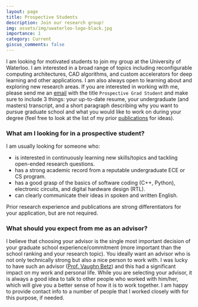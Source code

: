 ```yaml
---
layout: page
title: Prospective Students
description: Join our research group!
img: assets/img/uwaterloo-logo-black.jpg
importance: 1
category: Current
giscus_comments: false
---
```


I am looking for motivated students to join my group at the University of Waterloo.
I am interested in a broad range of topics including reconfigurable computing architectures, CAD algorithms, and custom accelerators for deep learning and other applications.
I am also always open to learning about and exploring new research areas.
If you are interested in working with me, please send me an [email](mailto:andrew.m.boutros@gmail.com) with the title `Prospective Grad Student` and make sure to include 3 things: your up-to-date resume, your undergraduate (and masters) transcript, and a short paragraph describing why you want to pursue graduate school and what you would like to work on during your degree (feel free to look at the list of my prior [publications](/publications/) for ideas).

### What am I looking for in a prospective student?

I am usually looking for someone who:

- is interested in continuously learning new skills/topics and tackling open-ended research questions.
- has a strong academic record from a reputable undergraduate ECE or CS program.
- has a good grasp of the basics of software coding (C++, Python), electronic circuits, and digital hardware design (RTL).
- can clearly communicate their ideas in spoken and written English.

Prior research experience and publications are strong differentiators for your application, but are not required.

### What should you expect from me as an advisor?

I believe that choosing your advisor is the single most important decision of your graduate school experience/commitment (more important than the school ranking and your research topic).
You ideally want an advisor who is not only technically strong but also a nice person to work with.
I was lucky to have such an advisor ([Prof. Vaughn Betz](https://www.eecg.utoronto.ca/~vaughn/)) and this had a significant impact on my work and personal life.
While you are selecting your advisor, it is always a good idea to talk to other people who worked with him/her, which will give you a better sense of how it is to work together.
I am happy to provide contact info to a number of people that I worked closely with for this purpose, if needed.
